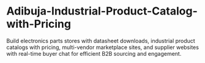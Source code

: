# Adibuja-Industrial-Product-Catalog-with-Pricing
Build electronics parts stores with datasheet downloads, industrial product catalogs with pricing, multi-vendor marketplace sites, and supplier websites with real-time buyer chat for efficient B2B sourcing and engagement.
